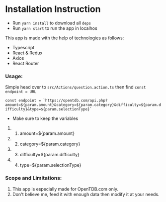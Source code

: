 # Installation Instruction

- Run `yarn install` to download all `deps`
- Run `yarn start` to run the app in localhos

This app is made with the help of technologies as follows:
* Typescript
* React & Redux
* Axios
* React Router

### Usage:
Simple head over to ```src/Actions/question.action.ts```
then find ```const endpoint = URL```

```const endpoint = `https://opentdb.com/api.php?amount=${param.amount}&category=${param.category}&difficulty=${param.difficulty}&type=${param.selectionType}` ```
* Make sure to keep the variables
1. 1. amount=${param.amount}
2. 2. category=${param.category}
3. 3. difficulty=${param.difficulty}
4. 4. type=${param.selectionType}

### Scope and Limitations:
1. This app is especially made for OpenTDB.com only.
2. Don't believe me, feed it with enough data then modify it at your needs.
